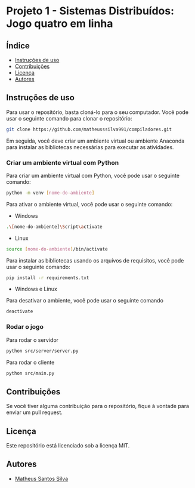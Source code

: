 # Projeto 1 - Sistemas Distribuídos: Jogo quatro em linha

## Índice

* [Instruções de uso](#instruções-de-uso)
* [Contribuições](#contribuições)
* [Licença](#licença)
* [Autores](#autores)

## Instruções de uso

Para usar o repositório, basta cloná-lo para o seu computador. Você pode usar o seguinte comando para clonar o repositório:

```bash
git clone https://github.com/matheusssilva991/compiladores.git
```

Em seguida, você deve criar um ambiente virtual ou ambiente Anaconda para instalar as bibliotecas necessárias para executar as atividades.

### Criar um ambiente virtual com Python

Para criar um ambiente virtual com Python, você pode usar o seguinte comando:

```bash
python -m venv [nome-do-ambiente]
```

Para ativar o ambiente virtual, você pode usar o seguinte comando:

* Windows

```bash
.\[nome-do-ambiente]\Script\activate
```

* Linux

```bash
source [nome-do-ambiente]/bin/activate
```

Para instalar as bibliotecas usando os arquivos de requisitos, você pode usar o seguinte comando:

```bash
pip install -r requirements.txt
```

* Windows e Linux

Para desativar o ambiente, você pode usar o seguinte comando

```bash
deactivate
```

### Rodar o jogo

Para rodar o servidor

```bash
python src/server/server.py
```

Para rodar o cliente

```bash
python src/main.py
```

## Contribuições

Se você tiver alguma contribuição para o repositório, fique à vontade para enviar um pull request.

## Licença

Este repositório está licenciado sob a licença MIT.

## Autores

* [Matheus Santos Silva](https://github.com/matheusssilva991)
